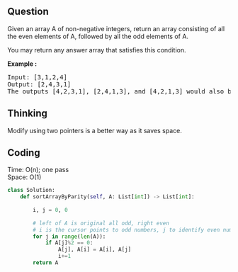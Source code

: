 ## Question
Given an array A of non-negative integers, return an array consisting of all the even elements of A, followed by all the odd elements of A.<br>

You may return any answer array that satisfies this condition.

**Example :**   
<pre>
Input: [3,1,2,4]
Output: [2,4,3,1]
The outputs [4,2,3,1], [2,4,1,3], and [4,2,1,3] would also be accepted.
</pre>

## Thinking
Modify using two pointers is a better way as it saves space.

## Coding
Time: O(n); one pass </br>
Space: O(1)
```python
class Solution:
    def sortArrayByParity(self, A: List[int]) -> List[int]:
        
        i, j = 0, 0
        
        # left of A is original all odd, right even
        # i is the cursor points to odd numbers, j to identify even numbers
        for j in range(len(A)):
            if A[j]%2 == 0:
                A[j], A[i] = A[i], A[j]
                i+=1
        return A
```

